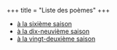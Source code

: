 +++
title = "Liste des poèmes"
+++

- [à la sixième saison](../seasons/6_sixieme_saison/confidence_du_soir)
- [à la dix-neuvième saison](../seasons/19_dix_neuvieme_saison/songe)
- [à la vingt-deuxième saison](../seasons/22_vingt_deuxieme_saison/songe)